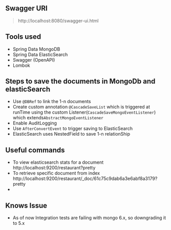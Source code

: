 ## Swagger URI

> http://localhost:8080/swagger-ui.html

## Tools used
- Spring Data MongoDB
- Spring Data ElasticSearch
- Swagger (OpenAPI)
- Lombok

## Steps to save the documents in MongoDb and elasticSearch

- Use `@DBRef` to link the 1-n documents
- Create custom annotation `@CascadeSaveList` which is triggered at runTime using the custom Listener(`CascadeSaveMongoEventListener`) which extends`AbstractMongoEventListener`
- Enable AuditLogging
- Use `AfterConvertEvent` to trigger saving to ElasticSearch
- ElasticSearch uses NestedField to save 1-n relationShip

## Useful commands

 - To view elasticsearch stats for a document http://localhost:9200/restaurant?pretty
 - To retrieve specific document from index http://localhost:9200/restaurant/_doc/61c75c9dab6a3e6abf8a3179?pretty
 - 

 ## Knows Issue
 - As of now Integration tests are failing with mongo 6.x, so downgrading it to 5.x
